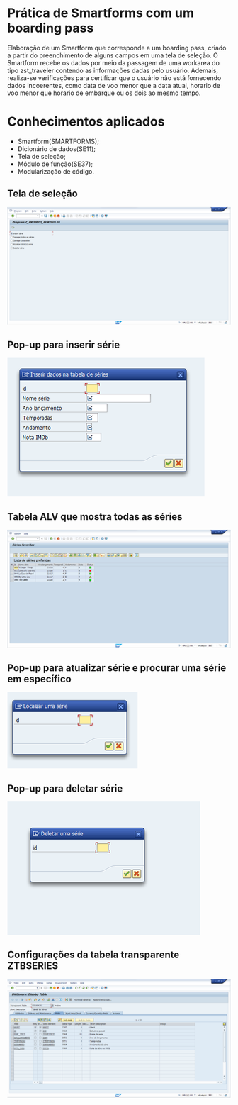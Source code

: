 # Prática de Smartforms com um boarding pass
Elaboração de um Smartform que corresponde a um boarding pass, criado a partir do preenchimento de alguns campos em uma tela de seleção. O Smartform recebe os dados por meio da passagem de uma workarea do tipo zst_traveler contendo as informações dadas pelo usuário. Ademais, realiza-se verificações para certificar que o usuário não está fornecendo dados incoerentes, como data de voo menor que a data atual, horario de voo menor que horario de embarque ou os dois ao mesmo tempo.  

# Conhecimentos aplicados
- Smartform(SMARTFORMS);
- Dicionário de dados(SE11);
- Tela de seleção;
- Módulo de função(SE37);
- Modularização de código.

 ## Tela de seleção
![Tela de seleção](https://raw.githubusercontent.com/Rafael-Ienne/minhas_series.abap/main/ilustracoes/TELA_SELECAO.png)
## Pop-up para inserir série
![Tela de inserir série](https://raw.githubusercontent.com/Rafael-Ienne/minhas_series.abap/main/ilustracoes/INSERIR_DADOS.png)
## Tabela ALV que mostra todas as séries
![Tela ALV que mostra todas as séries](https://raw.githubusercontent.com/Rafael-Ienne/minhas_series.abap/main/ilustracoes/tela_alv.png)
## Pop-up para atualizar série e procurar uma série em específico
![Pop-up encontrar uma série](https://raw.githubusercontent.com/Rafael-Ienne/minhas_series.abap/main/ilustracoes/tela_encontrar_uma_serie.png)
## Pop-up para deletar série
![Pop-up deletar série](https://raw.githubusercontent.com/Rafael-Ienne/minhas_series.abap/main/ilustracoes/tela_deletar_serie.png)
## Configurações da tabela transparente ZTBSERIES
![Configurações tabela transparente](https://raw.githubusercontent.com/Rafael-Ienne/minhas_series.abap/main/ilustracoes/config_tabela_transp_ztbseries.png)
